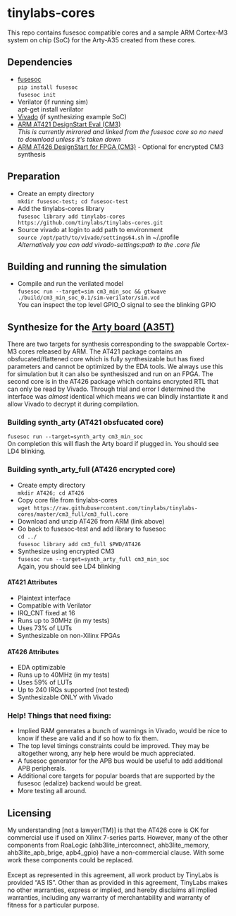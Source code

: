 # tinylabs-cores
This repo contains fusesoc compatible cores and a sample ARM Cortex-M3 system on chip (SoC) for the Arty-A35 created from these cores.
## Dependencies
* [fusesoc](https://fusesoc.readthedocs.io/en/rtd/tutorials/1-getting_started.html)\
`pip install fusesoc`\
`fusesoc init`
* Verilator (if running sim)\
apt-get install verilator
* [Vivado](https://www.xilinx.com/support/download.html) (if synthesizing example SoC)
* [ARM AT421 DesignStart Eval (CM3)](https://developer.arm.com/ip-products/designstart/eval)\
_This is currently mirrored and linked from the fusesoc core so no need to download unless it's taken down_
* [ARM AT426 DesignStart for FPGA (CM3)](https://developer.arm.com/ip-products/designstart/fpga) - Optional for encrypted CM3 synthesis
## Preparation
* Create an empty directory\
`mkdir fusesoc-test; cd fusesoc-test`
* Add the tinylabs-cores library\
`fusesoc library add tinylabs-cores https://github.com/tinylabs/tinylabs-cores.git`
* Source vivado at login to add path to environment\
`source /opt/path/to/vivado/settings64.sh` in ~/.profile\
_Alternatively you can add vivado-settings:path to the .core file_
## Building and running the simulation
* Compile and run the verilated model\
`fusesoc run --target=sim cm3_min_soc && gtkwave ./build/cm3_min_soc_0.1/sim-verilator/sim.vcd`\
You can inspect the top level GPIO_O signal to see the blinking GPIO
## Synthesize for the [Arty board (A35T)](https://www.xilinx.com/products/boards-and-kits/arty.html)
There are two targets for synthesis corresponding to the swappable Cortex-M3 cores released by ARM. The AT421 package contains an obsfucated/flattened core which is fully synthesizable but has fixed parameters and cannot be optimized by the EDA tools. We always use this for simulation but it can also be synthesiszed and run on an FPGA. The second core is in the AT426 package which contains encrypted RTL that can only be read by Vivado. Through trial and error I determined the interface was _almost_ identical which means we can blindly instantiate it and allow Vivado to decrypt it during compilation.
### Building synth_arty (AT421 obsfucated core)
`fusesoc run --target=synth_arty cm3_min_soc`\
On completion this will flash the Arty board if plugged in. You should see LD4 blinking.
### Building synth_arty_full (AT426 encrypted core)
* Create empty directory\
`mkdir AT426; cd AT426`
* Copy core file from tinylabs-cores\
`wget https://raw.githubusercontent.com/tinylabs/tinylabs-cores/master/cm3_full/cm3_full.core`
* Download and unzip AT426 from ARM (link above)
* Go back to fusesoc-test and add library to fusesoc\
`cd ../`\
`fusesoc library add cm3_full $PWD/AT426`
* Synthesize using encrypted CM3\
`fusesoc run --target=synth_arty_full cm3_min_soc`\
Again, you should see LD4 blinking
#### AT421 Attributes
* Plaintext interface
* Compatible with Verilator
* IRQ_CNT fixed at 16
* Runs up to 30MHz (in my tests)
* Uses 73% of LUTs
* Synthesizable on non-Xilinx FPGAs
#### AT426 Attributes
* EDA optimizable
* Runs up to 40MHz (in my tests)
* Uses 59% of LUTs
* Up to 240 IRQs supported (not tested)
* Synthesizable ONLY with Vivado
### Help! Things that need fixing:
* Implied RAM generates a bunch of warnings in Vivado, would be nice to know if these are valid and if so how to fix them.
* The top level timings constraints could be improved. They may be altogether wrong, any help here would be much appreciated.
* A fusesoc generator for the APB bus would be useful to add additional APB peripherals.
* Additional core targets for popular boards that are supported by the fusesoc (edalize) backend would be great.
* More testing all around.
## Licensing
My understanding [not a lawyer(TM)] is that the AT426 core is OK for commercial use if used on Xilinx 7-series parts. However, many of the other components from RoaLogic (ahb3lite_interconnect, ahb3lite_memory, ahb3lite_apb_brige, apb4_gpio) have a non-commercial clause. With some work these components could be replaced.\
\
Except as represented in this agreement, all work product by TinyLabs is provided ​“AS IS”. Other than as provided in this agreement, TinyLabs makes no other warranties, express or implied, and hereby disclaims all implied warranties, including any warranty of merchantability and warranty of fitness for a particular purpose.


